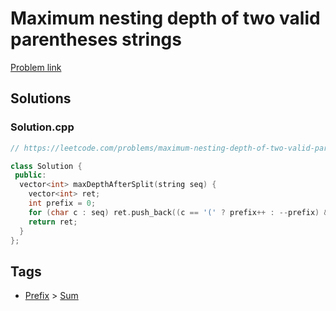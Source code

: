 # Maximum nesting depth of two valid parentheses strings

[Problem link](https://leetcode.com/problems/maximum-nesting-depth-of-two-valid-parentheses-strings)

## Solutions


### Solution.cpp
```cpp
// https://leetcode.com/problems/maximum-nesting-depth-of-two-valid-parentheses-strings

class Solution {
 public:
  vector<int> maxDepthAfterSplit(string seq) {
    vector<int> ret;
    int prefix = 0;
    for (char c : seq) ret.push_back((c == '(' ? prefix++ : --prefix) & 1);
    return ret;
  }
};
```
## Tags

* [Prefix](/README.md#Prefix) > [Sum](/README.md#Prefix-Sum)
